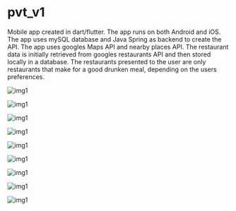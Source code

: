 # pvt_v1

Mobile app created in dart/flutter. The app runs on both Android and iOS. 
The app uses mySQL database and Java Spring as backend to create the API. 
The app uses googles Maps API and nearby places API. 
The restaurant data is initially retrieved from googles restaurants API and then stored locally in a database. 
The restaurants presented to the user are only restaurants that make for a good drunken meal, depending on the users preferences. 

![img1](images/app0.PNG)

![img1](images/app1.PNG)

![img1](images/app2.PNG)

![img1](images/app3.PNG)

![img1](images/app4.PNG)

![img1](images/app5.PNG)

![img1](images/app6.PNG)

![img1](images/app7.PNG)

![img1](images/app8.PNG)

